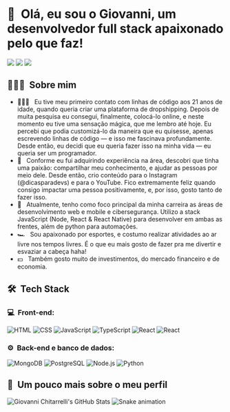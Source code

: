 <h1>👋 &nbsp;Olá, eu sou o Giovanni, um desenvolvedor full stack apaixonado pelo que faz!</h1>
<p align="center">

<a href="https://instagram.com/gchitarrelli9"><img src="https://img.shields.io/badge/-Instagram-%23E4405F?style=flat-square&logo=Instagram&logoColor=white"/></a>
<a href="https://www.linkedin.com/in/giovannichitarelli-45875016a"><img src="https://img.shields.io/badge/-LinkedIn-%230077B5?style=flat-square&logo=Linkedin&logoColor=white"/></a>
<a href="mailto:giovanni.chitarrelli@gmail.com"><img src="https://img.shields.io/badge/-giovanni.chitarrelli@gmail.com-D14836?style=flat-square&logo=Gmail&logoColor=white"/></a>

    
  <p/>
<h2> 👨🏻‍💻 &nbsp;Sobre mim </h2>

- 👨🏻‍💻 &nbsp; Eu tive meu primeiro contato com linhas de código aos 21 anos de idade, quando queria criar uma plataforma de dropshipping. Depois de muita pesquisa eu consegui, finalmente, colocá-lo online, e neste momento eu tive uma sensação mágica, que me lembro até hoje. Eu percebi que podia customizá-lo da maneira que eu quisesse, apenas escrevendo linhas de código — e isso me fascinava profundamente. Desde então, eu decidi que eu queria fazer isso na minha vida — eu queria ser um programador.
- 💚 &nbsp; Conforme eu fui adquirindo experiência na área, descobri que tinha uma paixão: compartilhar meu conhecimento, e ajudar as pessoas por meio dele. Desde então, crio conteúdo para o Instagram (@dicasparadevs) e para o YouTube. Fico extremamente feliz quando consigo impactar uma pessoa positivamente, e, por isso, gosto tanto de fazer isso.
- 🚀 &nbsp; Atualmente, tenho como foco principal da minha carreira as áreas de desenvolvimento web e mobile e cibersegurança. Utilizo a stack JavaScript (Node, React & React Native) para desenvolver em ambas as frentes, além de python para automações.
- 🏎 &nbsp; Sou apaixonado por esportes, e costumo realizar atividades ao ar livre nos tempos livres. É o que eu mais gosto de fazer pra me divertir e esvaziar a cabeça haha!
- 💵 &nbsp; Também gosto muito de investimentos, do mercado financeiro e de economia.

<h2> 🛠 &nbsp;Tech Stack</h2>
<h3>💻 &nbsp;Front-end:</h3>

![HTML](https://img.shields.io/badge/-HTML-333333?style=flat&logo=HTML5)
![CSS](https://img.shields.io/badge/-CSS-333333?style=flat&logo=CSS3&logoColor=1572B6)
![JavaScript](https://img.shields.io/badge/-JavaScript-333333?style=flat&logo=javascript)
![TypeScript](https://img.shields.io/badge/-TypeScript-333333?style=flat&logo=typescript&logoColor=2D79C7)
![React](https://img.shields.io/badge/-React-333333?style=flat&logo=react)
![React](https://img.shields.io/badge/-React%20Native-333333?style=flat&logo=react)

<h3>⚙️ &nbsp;Back-end e banco de dados:</h3>

![MongoDB](https://img.shields.io/badge/-MongoDB-333333?style=flat&logo=mongodb)
![PostgreSQL](https://img.shields.io/badge/-PostgreSQL-333333?style=flat&logo=postgresql)
![Node.js](https://img.shields.io/badge/-Node.js-333333?style=flat&logo=node.js)
![Python](https://img.shields.io/badge/-Python-333333?style=flat&logo=python)

<h2>🚀 &nbsp;Um pouco mais sobre o meu perfil</h2>

![Giovanni Chitarrelli's GitHub Stats](https://github-readme-stats.vercel.app/api?username=giovannichitarrelli&show_icons=true&theme=dark)
![Snake animation](https://github.com/giovannichitarrelli/giovannichitarrelli/blob/output/github-contribution-grid-snake.svg)
    
